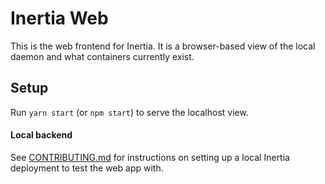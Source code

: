 # Inertia Web
This is the web frontend for Inertia.  It is a browser-based view of the local daemon and what containers currently exist.

## Setup
Run `yarn start` (or `npm start`) to serve the localhost view.

#### Local backend
See [CONTRIBUTING.md](https://github.com/ubclaunchpad/inertia/blob/master/CONTRIBUTING.md) for instructions on setting up a local Inertia deployment to test the web app with.